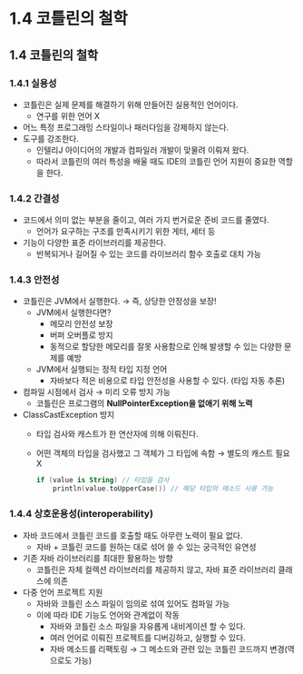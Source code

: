 # 1.4 코틀린의 철학

## 1.4 코틀린의 철학

### 1.4.1 실용성

- 코틀린은 실제 문제를 해결하기 위해 만들어진 실용적인 언어이다.
    - 연구를 위한 언어 X
- 어느 특정 프로그래밍 스타일이나 패러다임을 강제하지 않는다.
- 도구를 강조한다.
    - 인텔리J 아이디어의 개발과 컴파일러 개발이 맞물려 이뤄져 왔다.
    - 따라서 코틀린의 여러 특성을 배울 때도 IDE의 코틀린 언어 지원이 중요한 역할을 한다.

### 1.4.2 간결성

- 코드에서 의미 없는 부분을 줄이고, 여러 가지 번거로운 준비 코드를 줄였다.
    - 언어가 요구하는 구조를 만족시키기 위한 게터, 세터 등
- 기능이 다양한 표준 라이브러리를 제공한다.
    - 반복되거나 길어질 수 있는 코드를 라이브러리 함수 호출로 대치 가능

### 1.4.3 안전성

- 코틀린은 JVM에서 실행한다. → 즉, 상당한 안정성을  보장!
    - JVM에서 실행한다면?
        - 메모리 안전성 보장
        - 버퍼 오버플로 방지
        - 동적으로 할당한 메모리를 잘못 사용함으로 인해 발생할 수 있는 다양한 문제를 예방
    - JVM에서 실행되는 정적 타입 지정 언어
        - 자바보다 적은 비용으로 타입 안전성을 사용할 수 있다. (타입 자동 추론)
- 컴파일 시점에서 검사 → 미리 오류 방지 가능
    - 코틀린은 프로그램의 **NullPointerException을 없애기 위해 노력**
- ClassCastException 방지
    - 타입 검사와 캐스트가 한 연산자에 의해 이뤄진다.
    - 어떤 객체의 타입을 검사했고 그 객체가 그 타입에 속함 → 별도의 캐스트 필요 X
        
        ```kotlin
        if (value is String) // 타입을 검사
        	println(value.toUpperCase()) // 해당 타입의 메소드 사용 가능
        ```
        

### 1.4.4 상호운용성(interoperability)

- 자바 코드에서 코틀린 코드를 호출할 때도 아무런 노력이 필요 없다.
    - 자바 + 코틀린 코드를 원하는 대로 섞어 쓸 수 있는 궁극적인 유연성
- 기존 자바 라이브러리를 최대한 활용하는 방향
    - 코틀린은 자체 컬렉션 라이브러리를 제공하지 않고, 자바 표준 라이브러리 클래스에 의존
- 다중 언어 프로젝트 지원
    - 자바와 코틀린 소스 파일이 임의로 섞여 있어도 컴파일 가능
    - 이에 따라 IDE 기능도 언어와 관계없이 작동
        - 자바와 코틀린 소스 파일을 자유롭게 내비게이션 할 수 있다.
        - 여러 언어로 이뤄진 프로젝트를 디버깅하고, 실행할 수 있다.
        - 자바 메소드를 리팩토링 → 그 메소드와 관련 있는 코틀린 코드까지 변경(역으로도 가능)